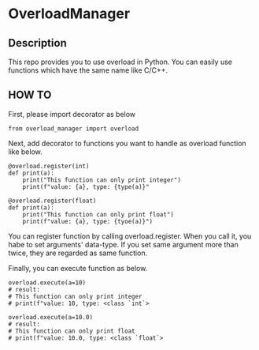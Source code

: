 # OverloadManager

## Description
This repo provides you to use overload in Python.
You can easily use functions which have the same name like C/C++.

## HOW TO
First, please import decorator as below
```
from overload_manager import overload
```

Next, add decorator to functions you want to handle as overload function like below.
```
@overload.register(int)
def print(a):
    print("This function can only print integer")
    print(f"value: {a}, type: {type(a)}"

@overload.register(float)
def print(a):
    print("This function can only print float")
    print(f"value: {a}, type: {tyoe(a)}")
```
You can register function by calling overload.register.
When you call it, you habe to set arguments' data-type. If you set same argument more than twice, they are regarded as same function.

Finally, you can execute function as below.
```
overload.execute(a=10)
# result:
# This function can only print integer
# print(f"value: 10, type: <class `int`>

overload.execute(a=10.0)
# result:
# This function can only print float
# print(f"value: 10.0, type: <class `float`>

```
